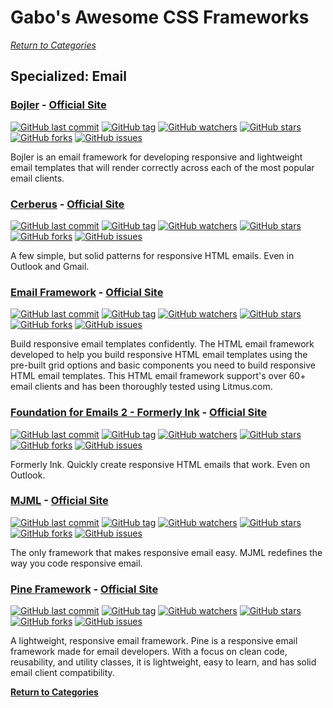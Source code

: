 # Gabo's Awesome CSS Frameworks

[_Return to Categories_](readme.md)


## Specialized: Email


### [Bojler](https://github.com/Slicejack/bojler) - [Official Site](http://bojler.slicejack.com/)

[![GitHub last commit](https://img.shields.io/github/last-commit/Slicejack/bojler.svg?style=flat-square)]()
[![GitHub tag](https://img.shields.io/github/tag/Slicejack/bojler.svg?style=flat-square)]()
[![GitHub watchers](https://img.shields.io/github/watchers/Slicejack/bojler.svg?style=flat-square)]()
[![GitHub stars](https://img.shields.io/github/stars/Slicejack/bojler.svg?style=flat-square)]()
[![GitHub forks](https://img.shields.io/github/forks/Slicejack/bojler.svg?style=flat-square)]()
[![GitHub issues](https://img.shields.io/github/issues/Slicejack/bojler.svg?style=flat-square)]()

Bojler is an email framework for developing responsive and lightweight 
email templates that will render correctly across each of the most
popular email clients.


### [Cerberus](https://github.com/TedGoas/Cerberus) - [Official Site](http://tedgoas.github.io/Cerberus/)

[![GitHub last commit](https://img.shields.io/github/last-commit/TedGoas/Cerberus.svg?style=flat-square)]()
[![GitHub tag](https://img.shields.io/github/tag/TedGoas/Cerberus.svg?style=flat-square)]()
[![GitHub watchers](https://img.shields.io/github/watchers/TedGoas/Cerberus.svg?style=flat-square)]()
[![GitHub stars](https://img.shields.io/github/stars/TedGoas/Cerberus.svg?style=flat-square)]()
[![GitHub forks](https://img.shields.io/github/forks/TedGoas/Cerberus.svg?style=flat-square)]()
[![GitHub issues](https://img.shields.io/github/issues/TedGoas/Cerberus.svg?style=flat-square)]()

A few simple, but solid patterns for responsive HTML emails. Even in
Outlook and Gmail. 


### [Email Framework](https://github.com/g13nn/Email-Framework) - [Official Site](http://emailframe.work/)

[![GitHub last commit](https://img.shields.io/github/last-commit/g13nn/Email-Framework.svg?style=flat-square)]()
[![GitHub tag](https://img.shields.io/github/tag/g13nn/Email-Framework.svg?style=flat-square)]()
[![GitHub watchers](https://img.shields.io/github/watchers/g13nn/Email-Framework.svg?style=flat-square)]()
[![GitHub stars](https://img.shields.io/github/stars/g13nn/Email-Framework.svg?style=flat-square)]()
[![GitHub forks](https://img.shields.io/github/forks/g13nn/Email-Framework.svg?style=flat-square)]()
[![GitHub issues](https://img.shields.io/github/issues/g13nn/Email-Framework.svg?style=flat-square)]()

Build responsive email templates confidently. The HTML email framework
developed to help you build responsive HTML email templates using the
pre-built grid options and basic components you need to build responsive
HTML email templates. This HTML email framework support's over 60+ email
clients and has been thoroughly tested using Litmus.com.


### [Foundation for Emails 2 - Formerly Ink](https://github.com/zurb/foundation-emails) - [Official Site](https://foundation.zurb.com/emails.html)

[![GitHub last commit](https://img.shields.io/github/last-commit/zurb/foundation-emails.svg?style=flat-square)]()
[![GitHub tag](https://img.shields.io/github/tag/zurb/foundation-emails.svg?style=flat-square)]()
[![GitHub watchers](https://img.shields.io/github/watchers/zurb/foundation-emails.svg?style=flat-square)]()
[![GitHub stars](https://img.shields.io/github/stars/zurb/foundation-emails.svg?style=flat-square)]()
[![GitHub forks](https://img.shields.io/github/forks/zurb/foundation-emails.svg?style=flat-square)]()
[![GitHub issues](https://img.shields.io/github/issues/zurb/foundation-emails.svg?style=flat-square)]()

Formerly Ink. Quickly create responsive HTML emails that work. Even on
Outlook.


### [MJML](https://github.com/mjmlio/mjml) - [Official Site](https://mjml.io/)

[![GitHub last commit](https://img.shields.io/github/last-commit/mjmlio/mjml.svg?style=flat-square)]()
[![GitHub tag](https://img.shields.io/github/tag/mjmlio/mjml.svg?style=flat-square)]()
[![GitHub watchers](https://img.shields.io/github/watchers/mjmlio/mjml.svg?style=flat-square)]()
[![GitHub stars](https://img.shields.io/github/stars/mjmlio/mjml.svg?style=flat-square)]()
[![GitHub forks](https://img.shields.io/github/forks/mjmlio/mjml.svg?style=flat-square)]()
[![GitHub issues](https://img.shields.io/github/issues/mjmlio/mjml.svg?style=flat-square)]()

The only framework that makes responsive email easy. MJML redefines the
way you code responsive email. 


### [Pine Framework](https://github.com/ThemeMountain/tm-pine) - [Official Site](https://thememountain.github.io/pine/)

[![GitHub last commit](https://img.shields.io/github/last-commit/ThemeMountain/tm-pine.svg?style=flat-square)]()
[![GitHub tag](https://img.shields.io/github/tag/ThemeMountain/tm-pine.svg?style=flat-square)]()
[![GitHub watchers](https://img.shields.io/github/watchers/ThemeMountain/tm-pine.svg?style=flat-square)]()
[![GitHub stars](https://img.shields.io/github/stars/ThemeMountain/tm-pine.svg?style=flat-square)]()
[![GitHub forks](https://img.shields.io/github/forks/ThemeMountain/tm-pine.svg?style=flat-square)]()
[![GitHub issues](https://img.shields.io/github/issues/ThemeMountain/tm-pine.svg?style=flat-square)]()

A lightweight, responsive email framework. Pine is a responsive email
framework made for email developers. With a focus on clean code,
reusability, and utility classes, it is lightweight, easy to learn, and
has solid email client compatibility.



[**Return to Categories**](readme.md)
